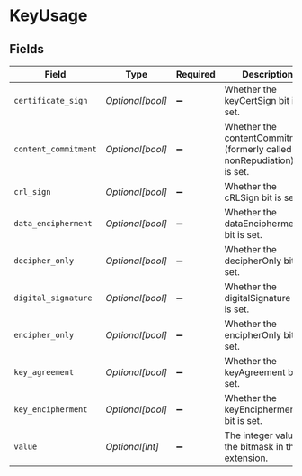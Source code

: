 # KeyUsage


## Fields

| Field                                                                      | Type                                                                       | Required                                                                   | Description                                                                |
| -------------------------------------------------------------------------- | -------------------------------------------------------------------------- | -------------------------------------------------------------------------- | -------------------------------------------------------------------------- |
| `certificate_sign`                                                         | *Optional[bool]*                                                           | :heavy_minus_sign:                                                         | Whether the keyCertSign bit is set.                                        |
| `content_commitment`                                                       | *Optional[bool]*                                                           | :heavy_minus_sign:                                                         | Whether the contentCommitment (formerly called nonRepudiation) bit is set. |
| `crl_sign`                                                                 | *Optional[bool]*                                                           | :heavy_minus_sign:                                                         | Whether the cRLSign bit is set.                                            |
| `data_encipherment`                                                        | *Optional[bool]*                                                           | :heavy_minus_sign:                                                         | Whether the dataEncipherment bit is set.                                   |
| `decipher_only`                                                            | *Optional[bool]*                                                           | :heavy_minus_sign:                                                         | Whether the decipherOnly bit is set.                                       |
| `digital_signature`                                                        | *Optional[bool]*                                                           | :heavy_minus_sign:                                                         | Whether the digitalSignature bit is set.                                   |
| `encipher_only`                                                            | *Optional[bool]*                                                           | :heavy_minus_sign:                                                         | Whether the encipherOnly bit is set.                                       |
| `key_agreement`                                                            | *Optional[bool]*                                                           | :heavy_minus_sign:                                                         | Whether the keyAgreement bit is set.                                       |
| `key_encipherment`                                                         | *Optional[bool]*                                                           | :heavy_minus_sign:                                                         | Whether the keyEncipherment bit is set.                                    |
| `value`                                                                    | *Optional[int]*                                                            | :heavy_minus_sign:                                                         | The integer value of the bitmask in the extension.                         |